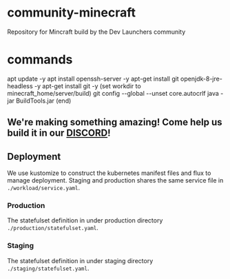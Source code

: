 # community-minecraft

Repository for Mincraft build by the Dev Launchers community

# commands

apt update -y
apt install openssh-server -y
apt-get install git openjdk-8-jre-headless -y
apt-get install git -y
(set workdir to minecraft_home/server/build)
git config --global --unset core.autocrlf
java -jar BuildTools.jar
(end)

## We're making something amazing! Come help us build it in our [DISCORD](https://discord.io/devlaunchers)!


## Deployment
We use kustomize to construct the kubernetes manifest files and flux to manage deployment.
Staging and production shares the same service file in `./workload/service.yaml`.

### Production
The statefulset definition in under production directory `./production/statefulset.yaml`.

### Staging
The statefulset definition in under staging directory `./staging/statefulset.yaml`.
